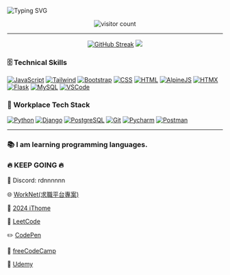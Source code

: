 ![Typing SVG](https://readme-typing-svg.herokuapp.com/?lines=Welcome+to+my+GitHub+(ﾉ◕ヮ◕)ﾉ*:･ﾟ✧;I+am+RDNNNNN(Ma)+(◕‿◕);Good+morning+🌞,+In+case+I+don%27t+see+you;Good+afternoon+🌇,+Good+evening+🌆,+and+good+night!+🌙&center=true&width=1000&height=50&color=00FF00)

<div align="center">
  <img src="https://hits.seeyoufarm.com/api/count/incr/badge.svg?url=https%3A%2F%2Fgithub.com%2FRDNNNNN%2F&count_bg=%2379C83D&title_bg=%23555555&icon=&icon_color=%23E7E7E7&title=visits&edge_flat=false" alt="visitor count" />
</div>

---

<div align="center">
  <a href="https://git.io/streak-stats"><img src="https://streak-stats.demolab.com?user=RDNNNNN&theme=shadow-green&hide_border=true&exclude_days=Sun%2CMon" alt="GitHub Streak"
/></a>
  <img src=https://github-readme-stats.vercel.app/api/top-langs/?username=RDNNNNN&layout=compact&theme=chartreuse-dark
/>
</div>

### 🗄️ Technical Skills

[![JavaScript](https://skillicons.dev/icons?i=js)](https://developer.mozilla.org/en-US/docs/Web/JavaScript) 
[![Tailwind](https://skillicons.dev/icons?i=tailwind)](https://tailwindcss.com/)
[![Bootstrap](https://skillicons.dev/icons?i=bootstrap)](https://getbootstrap.com/)
[![CSS](https://skillicons.dev/icons?i=css)](https://developer.mozilla.org/en-US/docs/Web/CSS)
[![HTML](https://skillicons.dev/icons?i=html)](https://developer.mozilla.org/en-US/docs/Web/HTML)
[![AlpineJS](https://skillicons.dev/icons?i=alpinejs)](https://alpinejs.dev/) 
[![HTMX](https://skillicons.dev/icons?i=htmx)](https://htmx.org/)
[![Flask](https://skillicons.dev/icons?i=flask)](https://flask.palletsprojects.com/en/3.0.x/) 
[![MySQL](https://skillicons.dev/icons?i=mysql)](https://www.mysql.com/)
[![VSCode](https://skillicons.dev/icons?i=vscode)](https://code.visualstudio.com/)

### 💼 Workplace Tech Stack

[![Python](https://skillicons.dev/icons?i=py)](https://www.python.org/) 
[![Django](https://skillicons.dev/icons?i=django)](https://www.djangoproject.com/) 
[![PostgreSQL](https://skillicons.dev/icons?i=postgres)](https://www.postgresql.org/)
[![Git](https://skillicons.dev/icons?i=git)](https://git-scm.com/)
[![Pycharm](https://skillicons.dev/icons?i=pycharm)](https://www.jetbrains.com/pycharm/)
[![Postman](https://skillicons.dev/icons?i=postman)](https://www.postman.com/)

---

### 📚 I am learning programming languages.

### 🔥 KEEP GOING 🔥

💬 Discord: rdnnnnnn

🌐 [WorkNet(求職平台專案)](https://github.com/astrocamp/17th-WorkNet)

📝 [2024 iThome](https://ithelp.ithome.com.tw/users/20168290/ironman/7118)

🌟 [LeetCode](https://leetcode.com/u/RDNNN/) 

✏️ [CodePen](https://codepen.io/RDNNNNN)

📖 [freeCodeCamp](https://www.freecodecamp.org/RDNNN) 

📒 [Udemy](https://www.udemy.com/user/ma-yu-deng/)











